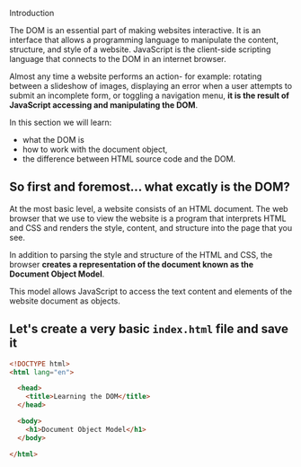 Introduction

The DOM is an essential part of making websites interactive. It is an interface that allows a programming language to manipulate the content, structure, and style of a website. JavaScript is the client-side scripting language that connects to the DOM in an internet browser.


Almost any time a website performs an action- for example: rotating between a slideshow of images, displaying an error when a user attempts to submit an incomplete form, or toggling a navigation menu, **it is the result of JavaScript accessing and manipulating the DOM**. 

In this section we will learn:
-  what the DOM is 
-  how to work with the document object, 
-  the difference between HTML source code and the DOM.

## So first and foremost... what excatly is the DOM?

At the most basic level, a website consists of an HTML document. The web browser that we use to view the website is a program that interprets HTML and CSS and renders the style, content, and structure into the page that you see.

In addition to parsing the style and structure of the HTML and CSS, the browser **creates a representation of the document known as the Document Object Model**. 

This model allows JavaScript to access the text content and elements of the website document as objects.

## Let's create a very basic `index.html` file and save it

```html
<!DOCTYPE html>
<html lang="en">

  <head>
    <title>Learning the DOM</title>
  </head>

  <body>
    <h1>Document Object Model</h1>
  </body>

</html>
```

